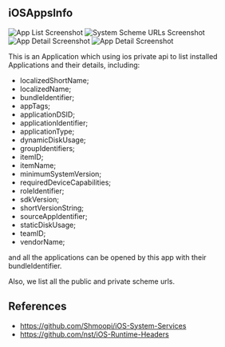 iOSAppsInfo
---------

![App List Screenshot](SampleImages/1.PNG "App List")
![System Scheme URLs Screenshot](SampleImages/2.PNG "System Scheme URLs")
![App Detail Screenshot](SampleImages/3.PNG "App Detail")
![App Detail Screenshot](SampleImages/4.PNG "App Detail")

This is an Application which using ios private api to list installed Applications and their details, including:
* localizedShortName;
* localizedName;
* bundleIdentifier;
* appTags;
* applicationDSID;
* applicationIdentifier;
* applicationType;
* dynamicDiskUsage;
* groupIdentifiers;
* itemID;
* itemName;
* minimumSystemVersion;
* requiredDeviceCapabilities;
* roleIdentifier;
* sdkVersion;
* shortVersionString;
* sourceAppIdentifier;
* staticDiskUsage;
* teamID;
* vendorName;

and all the applications can be opened by this app with their bundleIdentifier.

Also, we list all the public and private scheme urls.

References
---------
* <https://github.com/Shmoopi/iOS-System-Services>
* <https://github.com/nst/iOS-Runtime-Headers>